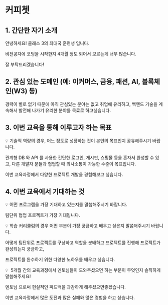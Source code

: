 # 커피쳇

## 1. 간단한 자기 소개

안녕하세요!
클래스 3의 최대국 훈련생 입니다.

비전공자에 코딩을 시작한지 4개월 정도 되어서 모르는게 너무 많습니다.

잘 부탁드리겠습니다!

## 2. 관심 있는 도메인 (예: 이커머스, 금융, 패션, AI, 블록체인(W3) 등)

경력이 별로 없기 때문에 아직 관심있는 분야는 없고 취업에 유리하고,
백엔드 기술을 계속해서 발전해 나가기 유리한 분야를 목료로 하고싶습니다.

## 3. 이번 교육을 통해 이루고자 하는 목표

<aside>
💡 기술적 역량의 경우, 어느 정도로 성장하는 것이 본인의 목표인지 공유해주시기 바랍니다.

</aside>

관계형 DB 와 API 를 사용한 간단한 로그인, 게시판, 쇼핑몰 등을 혼자서 완성할 수 있고,
다른 개발자 분들과 협업할 때 의사소통이 가능한 수준이 목표입니다.

이번 교육과정에서 다양한 프로젝트 개발을 경험해보고 싶습니다.

## 4. 이번 교육에서 기대하는 것

<aside>
💡 어떤 프로그램을 가장 기대하고 있는지를 말씀해주시기 바랍니다.

</aside>

팀단위 협업 프로젝트가 가장 기대됩니다.

<aside>
💡 학습 커리큘럼의 경우 어떤 부분이 가장 궁금하고 배우고 싶은지 말씀해주시기 바랍니다.

</aside>

어떻게 팀단위로 프로젝트를 구상하고 역할을 분배하고 프로젝트를 진행해 프로젝트가 완성되는지 궁금하고,

프로젝트를 완수하기 위한 다양한 노하우를 배우고 싶습니다.

<aside>
💡  5개월 간의 교육과정에서 멘토님들이 도와주셨으면 하는 부분이 무엇인지 솔직하게 말씀해주세요!

</aside>

멘토님 으로써 현실적인 피드백을 과감하게 해주셨으면좋겠습니다.

이번 교육과정에서 많은 도전과 많은 실패와 많은 경험을 하고 싶습니다.